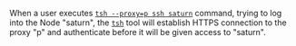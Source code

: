 When a user executes [`tsh --proxy=p ssh saturn`](../cli-docs/#tsh-ssh) command, trying to log into the Node "saturn", the [`tsh`](../cli-docs/#tsh) tool will establish HTTPS connection to the proxy "p" and authenticate before it will be given access to "saturn".
